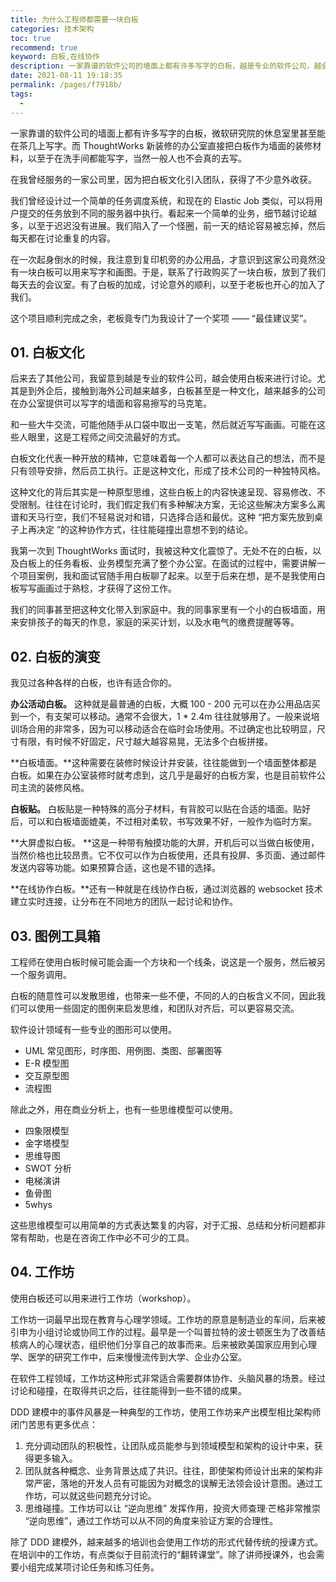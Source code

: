 ```yaml
---
title: 为什么工程师都需要一块白板
categories: 技术架构
toc: true
recommend: true
keyword: 白板,在线协作
description: 一家靠谱的软件公司的墙面上都有许多写字的白板，越是专业的软件公司，越会使用白板来进行讨论。白板甚至是一种文化，越来越多的公司在办公室提供可以写字的墙面和容易擦写的马克笔。
date: 2021-08-11 19:18:35
permalink: /pages/f7918b/
tags: 
  - 
---
```



一家靠谱的软件公司的墙面上都有许多写字的白板，微软研究院的休息室里甚至能在茶几上写字。而 ThoughtWorks 新装修的办公室直接把白板作为墙面的装修材料，以至于在洗手间都能写字，当然一般人也不会真的去写。

在我曾经服务的一家公司里，因为把白板文化引入团队，获得了不少意外收获。

我们曾经设计过一个简单的任务调度系统，和现在的 Elastic Job 类似，可以将用户提交的任务放到不同的服务器中执行。看起来一个简单的业务，细节越讨论越多，以至于迟迟没有进展。我们陷入了一个怪圈，前一天的结论容易被忘掉，然后每天都在讨论重复的内容。

在一次起身倒水的时候，我注意到复印机旁的办公用品，才意识到这家公司竟然没有一块白板可以用来写字和画图。于是，联系了行政购买了一块白板，放到了我们每天去的会议室。有了白板的加成，讨论意外的顺利，以至于老板也开心的加入了我们。

这个项目顺利完成之余，老板竟专门为我设计了一个奖项 —— “最佳建议奖”。

## 01. 白板文化

后来去了其他公司，我留意到越是专业的软件公司，越会使用白板来进行讨论。尤其是到外企后，接触到海外公司越来越多，白板甚至是一种文化，越来越多的公司在办公室提供可以写字的墙面和容易擦写的马克笔。

和一些大牛交流，可能他随手从口袋中取出一支笔，然后就近写写画画。可能在这些人眼里，这是工程师之间交流最好的方式。

白板文化代表一种开放的精神，它意味着每一个人都可以表达自己的想法，而不是只有领导安排，然后员工执行。正是这种文化，形成了技术公司的一种独特风格。

这种文化的背后其实是一种原型思维，这些白板上的内容快速呈现、容易修改、不受限制。往往在讨论时，我们假定我们有多种解决方案，无论这些解决方案多么离谱和天马行空，我们不轻易说对和错，只选择合适和最优。这种 “把方案先放到桌子上再决定 ”的这种协作方式，往往能碰撞出意想不到的结论。

我第一次到 ThoughtWorks 面试时，我被这种文化震惊了。无处不在的白板，以及白板上的任务看板、业务模型充满了整个办公室。在面试的过程中，需要讲解一个项目案例，我和面试官随手用白板聊了起来。以至于后来在想，是不是我使用白板写写画画过于熟稔，才获得了这份工作。

我们的同事甚至把这种文化带入到家庭中。我的同事家里有一个小的白板墙面，用来安排孩子的每天的作息，家庭的采买计划，以及水电气的缴费提醒等等。



## 02. 白板的演变

我见过各种各样的白板，也许有适合你的。

**办公活动白板。** 这种就是最普通的白板，大概 100 - 200 元可以在办公用品店买到一个，有支架可以移动。通常不会很大，1 * 2.4m  往往就够用了。一般来说培训场合用的非常多，因为可以移动适合在临时会场使用。不过确定也比较明显，尺寸有限，有时候不好固定，尺寸越大越容易晃，无法多个白板拼接。

**白板墙面。**这种需要在装修时候设计并安装，往往能做到一个墙面整体都是白板。如果在办公室装修时就考虑到，这几乎是最好的白板方案，也是目前软件公司主流的装修风格。

**白板贴。** 白板贴是一种特殊的高分子材料，有背胶可以贴在合适的墙面。贴好后，可以和白板墙面媲美，不过相对柔软，书写效果不好，一般作为临时方案。

**大屏虚拟白板。 **这是一种带有触摸功能的大屏，开机后可以当做白板使用，当然价格也比较昂贵。它不仅可以作为白板使用，还具有投屏、多页面、通过邮件发送内容等功能。如果预算合适，这也是不错的选择。

**在线协作白板。**还有一种就是在线协作白板，通过浏览器的 websocket 技术建立实时连接，让分布在不同地方的团队一起讨论和协作。



## 03. 图例工具箱

工程师在使用白板时候可能会画一个方块和一个线条，说这是一个服务，然后被另一个服务调用。

白板的随意性可以发散思维，也带来一些不便，不同的人的白板含义不同，因此我们可以使用一些固定的图例来启发思维，和团队对齐后，可以更容易交流。

软件设计领域有一些专业的图形可以使用。

- UML 常见图形，时序图、用例图、类图、部署图等
- E-R 模型图
- 交互原型图
- 流程图

除此之外，用在商业分析上，也有一些思维模型可以使用。

- 四象限模型
- 金字塔模型
- 思维导图
- SWOT 分析
- 电梯演讲
- 鱼骨图
- 5whys 

这些思维模型可以用简单的方式表达繁复的内容，对于汇报、总结和分析问题都非常有帮助，也是在咨询工作中必不可少的工具。

## 04. 工作坊

使用白板还可以用来进行工作坊（workshop）。

工作坊一词最早出现在教育与心理学领域。工作坊的原意是制造业的车间，后来被引申为小组讨论或协同工作的过程。最早是一个叫普拉特的波士顿医生为了改善结核病人的心理状态，组织他们分享自己的故事而来。后来被欧美国家应用到心理学、医学的研究工作中，后来慢慢流传到大学、企业办公室。

在软件工程领域，工作坊这种形式非常适合需要群体协作、头脑风暴的场景。经过讨论和碰撞，在取得共识之后，往往能得到一些不错的成果。

DDD 建模中的事件风暴是一种典型的工作坊，使用工作坊来产出模型相比架构师闭门苦思有更多优点：

1. 充分调动团队的积极性，让团队成员能参与到领域模型和架构的设计中来，获得更多输入。
2. 团队就各种概念、业务背景达成了共识。往往，即使架构师设计出来的架构非常严密，落地的开发人员有可能因为对概念的误解无法领会设计意图。通过工作坊，可以就这些问题充分讨论。
3. 思维碰撞。工作坊可以让 “逆向思维” 发挥作用，投资大师查理·芒格非常推崇 “逆向思维”，通过工作坊可以从不同的角度来验证方案的合理性。

除了 DDD 建模外，越来越多的培训也会使用工作坊的形式代替传统的授课方式。在培训中的工作坊，有点类似于目前流行的“翻转课堂”。除了讲师授课外，也会需要小组完成某项讨论任务和练习任务。









